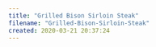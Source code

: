 ```yaml
---
title: "Grilled Bison Sirloin Steak"
filename: "Grilled-Bison-Sirloin-Steak"
created: 2020-03-21 20:37:24
---
```


